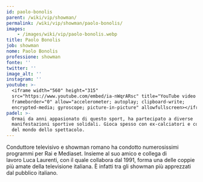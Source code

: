 ```yaml
---
id: paolo-bonolis
parent: /wiki/vip/showman/
permalink: /wiki/vip/showman/paolo-bonolis/
images:
    - /images/wiki/vip/paolo-bonolis.webp
title: Paolo Bonolis
job: showman
nome: Paolo Bonolis
professione: showman
fonte: ''
twitter: ''
image_alt: ''
instagram: ''
youtube: >-
  <iframe width="560" height="315"
  src="https://www.youtube.com/embed/ia-nWqrARsc" title="YouTube video player"
  frameborder="0" allow="accelerometer; autoplay; clipboard-write;
  encrypted-media; gyroscope; picture-in-picture" allowfullscreen></iframe>
padel: >-
  Ormai da anni appasionato di questo sport, ha partecipato a diverse
  manifestazioni sportive solidali. Gioca spesso con ex-calciatori e colleghi
  del mondo dello spettacolo.
---
```

Conduttore televisivo e showman romano ha condotto numerosissimi programmi per Rai e Mediaset. Insieme al suo amico e collega di lavoro Luca Laurenti, con il quale collabora dal 1991, forma una delle coppie più amate della televisione italiana. È infatti tra gli showman più apprezzati dal pubblico italiano.
